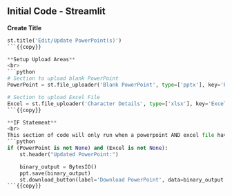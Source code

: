 ## Initial Code - Streamlit

**Create Title**
<br>
```python
st.title('Edit/Update PowerPoint(s)')
```{{copy}}

**Setup Upload Areas**
<br>
```python
# Section to upload blank PowerPoint
PowerPoint = st.file_uploader('Blank PowerPoint', type=['pptx'], key='PP')

# Section to upload Excel File
Excel = st.file_uploader('Character Details', type=['xlsx'], key='ExcelFile')
```{{copy}}

**IF Statement**
<br>
This section of code will only run when a powerpoint AND excel file have been uploaded.
```python
if (PowerPoint is not None) and (Excel is not None):
    st.header("Updated PowerPoint:")

    binary_output = BytesIO()
    ppt.save(binary_output)
    st.download_button(label='Download PowerPoint', data=binary_output.getvalue(), file_name='New PowerPoint.pptx')
```{{copy}}
